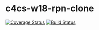 # c4cs-w18-rpn-clone
[![Coverage Status](https://coveralls.io/repos/github/cjhallman/c4cs-w18-rpn-clone/badge.svg?branch=master)](https://coveralls.io/github/cjhallman/c4cs-w18-rpn-clone?branch=master)
[![Build Status](https://travis-ci.org/cjhallman/c4cs-w18-rpn-clone.svg?branch=master)](https://travis-ci.org/cjhallman/c4cs-w18-rpn-clone)
